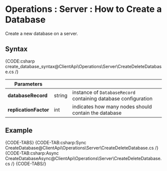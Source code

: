 ﻿# Operations : Server : How to Create a Database

Create a new database on a server.

## Syntax

{CODE:csharp create_database_syntax@ClientApi\Operations\Server\CreateDeleteDatabase.cs /}

| Parameters | | |
| ------------- | ------------- | ----- |
| **databaseRecord** | string | instance of `DatabaseRecord` containing database configuration |
| **replicationFactor** | int | indicates how many nodes should contain the database |

## Example

{CODE-TABS}
{CODE-TAB:csharp:Sync CreateDatabase@ClientApi\Operations\Server\CreateDeleteDatabase.cs /}
{CODE-TAB:csharp:Async CreateDatabaseAsync@ClientApi\Operations\Server\CreateDeleteDatabase.cs /}
{CODE-TABS/}
